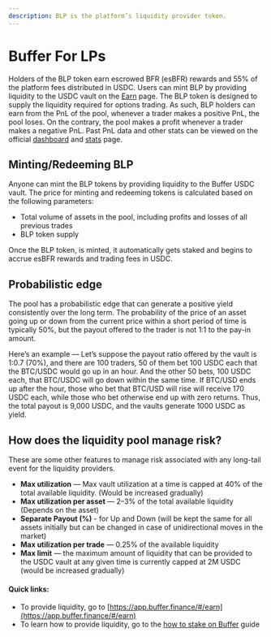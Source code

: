 ```yaml
---
description: BLP is the platform’s liquidity provider token.
---
```


# Buffer For LPs

Holders of the BLP token earn escrowed BFR (esBFR) rewards and 55% of the platform fees distributed in USDC. Users can mint BLP by providing liquidity to the USDC vault on the [Earn](https://app.buffer.finance/#/earn) page. The BLP token is designed to supply the liquidity required for options trading. As such, BLP holders can earn from the PnL of the pool, whenever a trader makes a positive PnL, the pool loses. On the contrary, the pool makes a profit whenever a trader makes a negative PnL. Past PnL data and other stats can be viewed on the official [dashboard](https://app.buffer.finance/#/dashboard) and [stats](https://stats.buffer.finance/) page.

## Minting/Redeeming BLP

Anyone can mint the BLP tokens by providing liquidity to the Buffer USDC vault. The price for minting and redeeming tokens is calculated based on the following parameters:

* Total volume of assets in the pool, including profits and losses of all previous trades
* BLP token supply

Once the BLP token, is minted, it automatically gets staked and begins to accrue esBFR rewards and trading fees in USDC.

## Probabilistic edge

The pool has a probabilistic edge that can generate a positive yield consistently over the long term. The probability of the price of an asset going up or down from the current price within a short period of time is typically 50%, but the payout offered to the trader is not 1:1 to the pay-in amount.

Here’s an example — Let’s suppose the payout ratio offered by the vault is 1:0.7 (70%), and there are 100 traders, 50 of them bet 100 USDC each that the BTC/USDC would go up in an hour. And the other 50 bets, 100 USDC each, that BTC/USDC will go down within the same time. If BTC/USD ends up after the hour, those who bet that BTC/USD will rise will receive 170 USDC each, while those who bet otherwise end up with zero returns. Thus, the total payout is 9,000 USDC, and the vaults generate 1000 USDC as yield.

## How does the liquidity pool manage risk?

These are some other features to manage risk associated with any long-tail event for the liquidity providers.

* **Max utilization** — Max vault utilization at a time is capped at 40% of the total available liquidity. (Would be increased gradually)
* **Max utilization per asset** — 2–3% of the total available liquidity (Depends on the asset)
* **Separate Payout (%)** - for Up and Down (will be kept the same for all assets initially but can be changed in case of unidirectional moves in the market)
* **Max utilization per trade** — 0.25% of the available liquidity
* **Max limit** — the maximum amount of liquidity that can be provided to the USDC vault at any given time is currently capped at 2M USDC (would be increased gradually)

#### Quick links:

* To provide liquidity, go to [https://app.buffer.finance/#/earn](https://app.buffer.finance/#/earn)
* To learn how to provide liquidity, go to the [how to stake on Buffer](../quick-start-guides/how-to-provide-liqudity.md) guide
